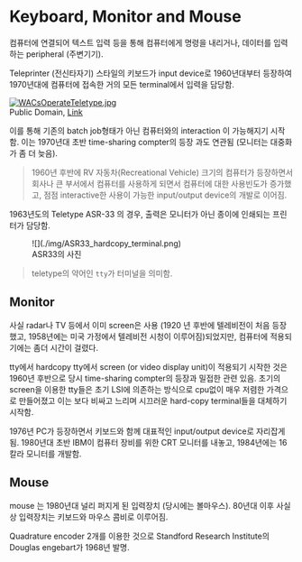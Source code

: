 # Keyboard, Monitor and Mouse 

컴퓨터에 연결되어 텍스트 입력 등을 통해 컴퓨터에게 명령을 내리거나, 데이터를 입력하는 peripheral (주변기기).


Teleprinter (전신타자기) 스타일의 키보드가 input device로 1960년대부터 등장하여 1970년대에 컴퓨터에 접속한 거의 모든 terminal에서 입력을 담당함. 

<p><a href="https://commons.wikimedia.org/wiki/File:WACsOperateTeletype.jpg#/media/File:WACsOperateTeletype.jpg"><img src="https://upload.wikimedia.org/wikipedia/commons/8/89/WACsOperateTeletype.jpg" alt="WACsOperateTeletype.jpg"></a><br>Public Domain, <a href="https://commons.wikimedia.org/w/index.php?curid=225986">Link</a></p>

이를 통해 기존의 batch job형태가 아닌 컴퓨터와의 interaction 이 가능해지기 시작함. 이는 1970년대 초반 time-sharing compter의 등장 과도 연관됨 (모니터는 대중화가 좀 더 늦음).

> 1960년 후반에 RV 자동차(Recreational Vehicle) 크기의 컴퓨터가 등장하면서 회사나 큰 부서에서 컴퓨터를 사용하게 되면서 컴퓨터에 대한 사용빈도가 증가했고, 점점 interactive한 사용이 가능한 input/output device의 개발로 이어짐.

1963년도의 Teletype ASR-33 의 경우, 출력은 모니터가 아닌 종이에 인쇄되는 프린터가 담당함. 

<figure markdown>
![](./img/ASR33_hardcopy_terminal.png)
<figcaption>ASR33의 사진</figcaption>
</figure>

> teletype의 약어인 `tty`가 터미널을 의미함.


## Monitor

사실 radar나 TV 등에서 이미 screen은 사용 (1920 년 후반에 텔레비전이 처음 등장했고, 1958년에는 미국 가정에서 텔레비전 시청이 이루어짐)되었지만, 컴퓨터에 적용되기에는 좀더 시간이 걸렸다. 

tty에서 hardcopy tty에서 screen (or video display unit)이 적용되기 시작한 것은 1960년 후반으로 당시 time-sharing compter의 등장과 밀접한 관련 있음. 초기의 screen을 이용한 tty들은 초기 LSI에 의존하는 방식으로 cpu없이 매우 저렴한 가격으로 만들어졌고 이는 보다 비싸고 느리며 시끄러운 hard-copy terminal들을 대체하기 시작함.

1976년 PC가 등장하면서 키보드와 함께 대표적인 input/output device로 자리잡게됨. 1980년대 초반 IBM이 컴퓨터 장비를 위한 CRT 모니터를 내놓고, 1984년에는 16칼라 모니터를 개발함.

## Mouse 

mouse 는 1980년대 널리 퍼지게 된 입력장치 (당시에는 볼마우스). 80년대 이후 사실상 입력장치는 키보드와 마우스 콤비로 이루어짐.

Quadrature encoder 2개를 이용한 것으로 Standford Research Institute의 Douglas engebart가 1968년 발명.